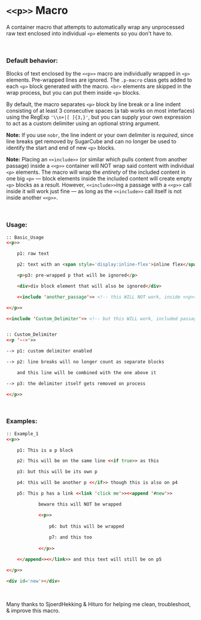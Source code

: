 # `<<p>>` Macro

A container macro that attempts to automatically wrap any unprocessed raw text enclosed into individual `<p>` elements so you don't have to.

&nbsp;

### Default behavior:
Blocks of text enclosed by the `<<p>>` macro are individually wrapped in `<p>` elements. Pre-wrapped lines are ignored. The `.p-macro` class gets added to each `<p>` block generated with the macro. `<br>` elements are skipped in the wrap process, but you can put them inside `<p>` blocks.

By default, the macro separates `<p>` block by line break or a line indent consisting of at least 3 consecutive spaces (a tab works on most interfaces) using the RegExp `'\\n+|[ ]{3,}'`, but you can supply your own expression to act as a custom delimiter using an optional string argument. 

**Note:** If you use `nobr`, the line indent or your own delimiter is *required*, since line breaks get removed by SugarCube and can no longer be used to identify the start and end of new `<p>` blocks.

**Note:** Placing an `<<include>>` (or similar which pulls content from another passage) inside a `<<p>>` container will NOT wrap said content with individual `<p>` elements. The macro will wrap the *entirety* of the included content in one big `<p>` — block elements inside the included content will create empty `<p>` blocks as a result. However, `<<include>>`ing a passage with a `<<p>>` call inside it will work just fine — as long as the `<<include>>` call itself is not inside another `<<p>>`.

&nbsp;    

### Usage:
```html
:: Basic_Usage
<<p>>

    p1: raw text

    p2: text with an <span style='display:inline-flex'>inline flex</span>

    <p>p3: pre-wrapped p that will be ignored</p>

    <div>div block element that will also be ignored</div>

    <<include 'another_passage'>> <!-- this WILL NOT work, inside <<p>> container -->

<</p>>

<<include 'Custom_Delimiter'>> <!-- but this WILL work, included passage has a <<p>> call -->


:: Custom_Delimiter
<<p '-->'>>

--> p1: custom delimiter enabled

--> p2: line breaks will no longer count as separate blocks

    and this line will be combined with the one above it

--> p3: the delimiter itself gets removed on process

<</p>>
```

&nbsp;

### Examples:
```html
:: Example_1
<<p>>

    p1: This is a p block

    p2: This will be on the same line <<if true>> as this

    p3: but this will be its own p

    p4: this will be another p <</if>> though this is also on p4

    p5: This p has a link <<link 'click me'>><<append '#new'>>

            beware this will NOT be wrapped

            <<p>> 
                
                p6: but this will be wrapped
                
                p7: and this too
                
            <</p>>

    <</append>><</link>> and this text will still be on p5

<</p>>

<div id='new'></div>

```

&nbsp;

Many thanks to SjoerdHekking & Hituro for helping me clean, troubleshoot, & improve this macro.
